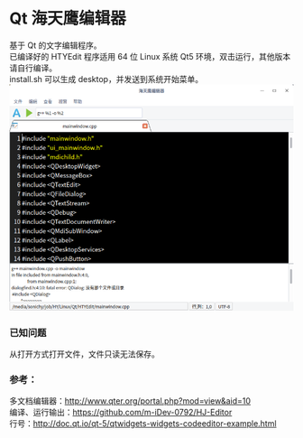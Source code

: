 # Qt 海天鹰编辑器
基于 Qt 的文字编辑程序。  
已编译好的 HTYEdit 程序适用 64 位 Linux 系统 Qt5 环境，双击运行，其他版本请自行编译。  
install.sh 可以生成 desktop，并发送到系统开始菜单。
![alt](preview.png)  
### 已知问题
从打开方式打开文件，文件只读无法保存。
### 参考：
多文档编辑器：http://www.qter.org/portal.php?mod=view&aid=10  
编译、运行输出：https://github.com/m-iDev-0792/HJ-Editor  
行号：http://doc.qt.io/qt-5/qtwidgets-widgets-codeeditor-example.html